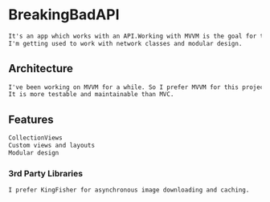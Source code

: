 # BreakingBadAPI

```html
It's an app which works with an API.Working with MVVM is the goal for this project.
I'm getting used to work with network classes and modular design.
```

<h2>Architecture</h2>

```html
I've been working on MVVM for a while. So I prefer MVVM for this project.
It is more testable and maintainable than MVC.
```

<h2>Features</h2>

```html
CollectionViews
Custom views and layouts
Modular design
```


<h3>3rd Party Libraries</h3>

```html
I prefer KingFisher for asynchronous image downloading and caching.
```



